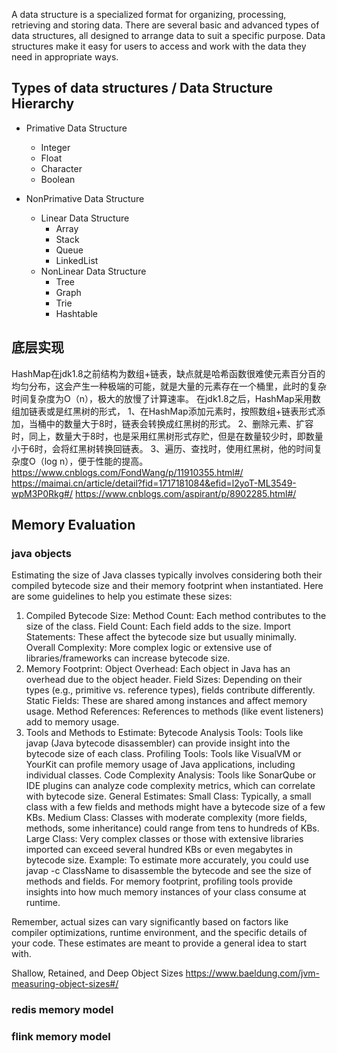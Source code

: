 A data structure is a specialized format for organizing, processing, retrieving and storing data. There are several basic and advanced types of data structures, all designed to arrange data to suit a specific purpose. Data structures make it easy for users to access and work with the data they need in appropriate ways.

## Types of data structures / Data Structure Hierarchy

+ Primative Data Structure
    - Integer
    - Float
    - Character
    - Boolean

+ NonPrimative Data Structure
    - Linear Data Structure
        - Array
        - Stack
        - Queue
        - LinkedList
    - NonLinear Data Structure
        - Tree
        - Graph
        - Trie
        - Hashtable
## 底层实现

HashMap在jdk1.8之前结构为数组+链表，缺点就是哈希函数很难使元素百分百的均匀分布，这会产生一种极端的可能，就是大量的元素存在一个桶里，此时的复杂时间复杂度为O（n），极大的放慢了计算速率。 在jdk1.8之后，HashMap采用数组加链表或是红黑树的形式， 1、在HashMap添加元素时，按照数组+链表形式添加，当桶中的数量大于8时，链表会转换成红黑树的形式。 2、删除元素、扩容时，同上，数量大于8时，也是采用红黑树形式存贮，但是在数量较少时，即数量小于6时，会将红黑树转换回链表。 3、遍历、查找时，使用红黑树，他的时间复杂度O（log n），便于性能的提高。
https://www.cnblogs.com/FondWang/p/11910355.html#/
https://maimai.cn/article/detail?fid=1717181084&efid=l2yoT-ML3549-wpM3P0Rkg#/
https://www.cnblogs.com/aspirant/p/8902285.html#/

## Memory Evaluation

### java objects
Estimating the size of Java classes typically involves considering both their compiled bytecode size and their memory footprint when instantiated. Here are some guidelines to help you estimate these sizes:

1. Compiled Bytecode Size:
Method Count: Each method contributes to the size of the class.
Field Count: Each field adds to the size.
Import Statements: These affect the bytecode size but usually minimally.
Overall Complexity: More complex logic or extensive use of libraries/frameworks can increase bytecode size.
2. Memory Footprint:
Object Overhead: Each object in Java has an overhead due to the object header.
Field Sizes: Depending on their types (e.g., primitive vs. reference types), fields contribute differently.
Static Fields: These are shared among instances and affect memory usage.
Method References: References to methods (like event listeners) add to memory usage.
3. Tools and Methods to Estimate:
Bytecode Analysis Tools: Tools like javap (Java bytecode disassembler) can provide insight into the bytecode size of each class.
Profiling Tools: Tools like VisualVM or YourKit can profile memory usage of Java applications, including individual classes.
Code Complexity Analysis: Tools like SonarQube or IDE plugins can analyze code complexity metrics, which can correlate with bytecode size.
General Estimates:
Small Class: Typically, a small class with a few fields and methods might have a bytecode size of a few KBs.
Medium Class: Classes with moderate complexity (more fields, methods, some inheritance) could range from tens to hundreds of KBs.
Large Class: Very complex classes or those with extensive libraries imported can exceed several hundred KBs or even megabytes in bytecode size.
Example:
To estimate more accurately, you could use javap -c ClassName to disassemble the bytecode and see the size of methods and fields. For memory footprint, profiling tools provide insights into how much memory instances of your class consume at runtime.

Remember, actual sizes can vary significantly based on factors like compiler optimizations, runtime environment, and the specific details of your code. These estimates are meant to provide a general idea to start with.

Shallow, Retained, and Deep Object Sizes
https://www.baeldung.com/jvm-measuring-object-sizes#/

### redis memory model
[](/software/buildingblock/redis.md#内存模型)

### flink memory model
[](/software/bigdata/flink.md#11-architecture)

